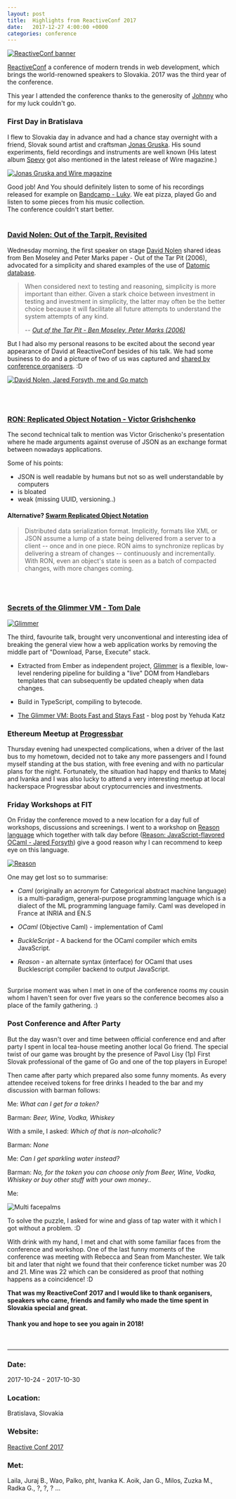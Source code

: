```yaml
---
layout: post
title:  Highlights from ReactiveConf 2017
date:   2017-12-27 4:00:00 +0000
categories: conference
---
```

[![ReactiveConf banner](/notes/images/2017-10-25-reactiveconf-2017-highlights/preview/reactive.jpg)](/notes/images/2017-10-25-reactiveconf-2017-highlights/reactive.jpg)

[ReactiveConf](https://reactiveconf.com/) a conference of modern trends in web development, which brings the world-renowned speakers to Slovakia. 2017 was the third year of the conference.

This year I attended the conference thanks to the generosity of [Johnny](http://mathalope.co.uk/) who for my luck couldn't go.

### First Day in Bratislava

I flew to Slovakia day in advance and had a chance stay overnight with a friend, Slovak sound artist and craftsman [Jonas Gruska](https://lom.audio/artists/jonas-gruska/). His sound experiments, field recordings and instruments are well known (His latest album [Spevy](https://lom.audio/releases/jonas-gruska-spevy/) got also mentioned in the latest release of Wire magazine.)

[![Jonas Gruska and Wire magazine](/notes/images/2017-10-25-reactiveconf-2017-highlights/preview/jonas_wire.jpg)](/notes/images/2017-10-25-reactiveconf-2017-highlights/jonas_wire.jpg)

Good job! And You should definitely listen to some of his recordings released for example on [Bandcamp - Luky](https://jonasgruska.bandcamp.com/album/l-ky).
We eat pizza, played Go and listen to some pieces from his music collection.<br/>
The conference couldn't start better.
<br/>
<br/>

### [David Nolen: Out of the Tarpit, Revisited](https://www.youtube.com/watch?v=7y1phdZkLw4)

Wednesday morning, the first speaker on stage [David Nolen](https://twitter.com/swannodette) shared ideas from Ben Moseley and Peter Marks paper - Out of the Tar Pit (2006), advocated for a simplicity and shared examples of the use of [Datomic database](http://www.datomic.com/).

> When considered next to testing and reasoning, simplicity
is more important than either. Given a stark choice between investment
in testing and investment in simplicity, the latter may often be the better
choice because it will facilitate all future attempts to understand the system attempts of any kind.
>
> -- <cite>[Out of the Tar Pit - Ben Moseley, Peter Marks (2006)](http://curtclifton.net/papers/MoseleyMarks06a.pdf)</cite>

But I had also my personal reasons to be excited about the second year appearance of David at ReactiveConf besides of his talk. We had some business to do and a picture of two of us was captured and [shared by conference organisers](https://twitter.com/ReactiveConf/status/925080643024891904). :D

[![David Nolen, Jared Forsyth, me and Go match](/notes/images/2017-10-25-reactiveconf-2017-highlights/preview/david_go.jpg)](/notes/images/2017-10-25-reactiveconf-2017-highlights/david_go.jpg)

<br/>
<br/>

### [RON: Replicated Object Notation - Victor Grishchenko](https://www.youtube.com/watch?v=0Xx9kkTMi10)

The second technical talk to mention was Victor Grischenko's presentation where he made arguments against overuse of JSON as an exchange format between nowadays applications.

Some of his points:

- JSON is well readable by humans but not so as well understandable by computers
- is bloated
- weak (missing UUID, versioning..)

#### Alternative? [Swarm Replicated Object Notation](https://github.com/gritzko/swarm-ron)

> Distributed data serialization format.
Implicitly, formats like XML or JSON assume a lump of a state being delivered from a server to a client -- once and in one piece.
RON aims to synchronize replicas by delivering a stream of changes -- continuously and incrementally.
With RON, even an object's state is seen as a batch of compacted changes, with more changes coming.
>


<br/>
<br/>

### [Secrets of the Glimmer VM - Tom Dale](https://www.youtube.com/watch?v=nXCSloXZ-wc)
[![Glimmer](/notes/images/2017-10-25-reactiveconf-2017-highlights/preview/glimmer.jpg)](/notes/images/2017-10-25-reactiveconf-2017-highlights/glimmer.jpg)

The third, favourite talk, brought very unconventional and interesting idea of breaking the general view how a web application works by removing the middle part of "Download, Parse, Execute" stack.

- Extracted from Ember as independent project, [Glimmer](https://glimmerjs.com/
) is a flexible, low-level rendering pipeline for building a "live" DOM from Handlebars templates that can subsequently be updated cheaply when data changes.

- Build in TypeScript, compiling to bytecode.

- [The Glimmer VM: Boots Fast and Stays Fast](http://yehudakatz.com/2017/04/05/the-glimmer-vm-boots-fast-and-stays-fast/) - blog post by Yehuda Katz


### Ethereum Meetup at [Progressbar](https://www.progressbar.sk)

Thursday evening had unexpected complications, when a driver of the last bus to my hometown, decided not to take any more passengers and I found myself standing at the bus station, with free evening and with no particular plans for the night. Fortunately, the situation had happy end thanks to Matej and Ivanka and I was also lucky to attend a very interesting meetup at local hackerspace Progressbar about cryptocurrencies and investments.

### Friday Workshops at FIT

On Friday the conference moved to a new location for a day full of workshops, discussions and screenings.
I went to a workshop on [Reason language](https://reasonml.github.io/) which together with talk day before ([Reason: JavaScript-flavored OCaml - Jared Forsyth](https://www.youtube.com/watch?v=lN78ystnVw4)) give a good reason why I can recommend to keep eye on this language.

[![Reason](/notes/images/2017-10-25-reactiveconf-2017-highlights/preview/reason.jpg)](/notes/images/2017-10-25-reactiveconf-2017-highlights/reason.jpg)

One may get lost so to summarise:

- *Caml* (originally an acronym for Categorical abstract machine language) is a multi-paradigm, general-purpose programming language which is a dialect of the ML programming language family.
Caml was developed in France at INRIA and EN.S

- *OCaml* (Objective Caml) - implementation of Caml

- *BuckleScript* - A backend for the OCaml compiler which emits JavaScript.

- *Reason* - an alternate syntax (interface) for OCaml that uses Bucklescript compiler backend to output JavaScript.

<br>
Surprise moment was when I met in one of the conference rooms my cousin whom I haven't seen for over five years so the
conference becomes also a place of the family gathering. :)
<br />

### Post Conference and After Party


But the day wasn't over and time between official conference end and after party I spent in local tea-house meeting another local Go friend.
The special twist of our game was brought by the presence of Pavol Lisy (1p) First Slovak professional of the game of Go and one of the top players in Europe!

Then came after party which prepared also some funny moments. As every attendee received tokens for free drinks I headed to the bar and my discussion with barman follows:

Me: *What can I get for a token?*

Barman: *Beer, Wine, Vodka, Whiskey*

With a smile, I asked: *Which of that is non-alcoholic?*

Barman: *None*

Me: *Can I get sparkling water instead?*

Barman: *No, for the token you can choose only from Beer, Wine, Vodka, Whiskey or buy other stuff with your own money..*

Me:

![Multi facepalms](/notes/images/2017-10-25-reactiveconf-2017-highlights/facepalm.jpg)

To solve the puzzle, I asked for wine and glass of tap water with it which I got without a problem. :D

With drink with my hand, I met and chat with some familiar faces from the conference and workshop.
One of the last funny moments of the conference was meeting with Rebecca and Sean from Manchester. We talk bit and later that night we found that their conference ticket number was 20 and 21. Mine was 22 which can be considered as proof that nothing happens as a coincidence! :D


**That was my ReactiveConf 2017 and I would like to thank organisers, speakers who came, friends and family who made the time spent in Slovakia special and great.**
#### Thank you and hope to see you again in 2018!

<br/>

---


### Date:

2017-10-24 - 2017-10-30

### Location:

Bratislava, Slovakia

### Website:

[Reactive Conf 2017](https://reactiveconf.com/2017/)


### Met:

Laila, Juraj B., Wao, Palko, pht, Ivanka K. Aoik, Jan G., Milos, Zuzka M., Radka G., ?, ?, ? ...

